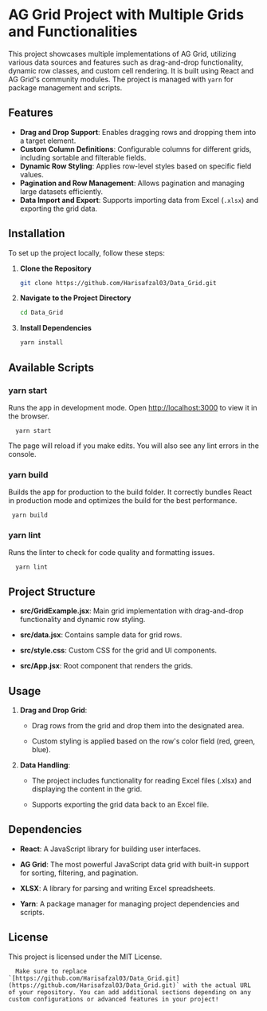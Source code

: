 # AG Grid Project with Multiple Grids and Functionalities

This project showcases multiple implementations of AG Grid, utilizing various data sources and features such as drag-and-drop functionality, dynamic row classes, and custom cell rendering. It is built using React and AG Grid's community modules. The project is managed with `yarn` for package management and scripts.

## Features

- **Drag and Drop Support**: Enables dragging rows and dropping them into a target element.
- **Custom Column Definitions**: Configurable columns for different grids, including sortable and filterable fields.
- **Dynamic Row Styling**: Applies row-level styles based on specific field values.
- **Pagination and Row Management**: Allows pagination and managing large datasets efficiently.
- **Data Import and Export**: Supports importing data from Excel (`.xlsx`) and exporting the grid data.

## Installation

To set up the project locally, follow these steps:

1. **Clone the Repository**

   ```bash
   git clone https://github.com/Harisafzal03/Data_Grid.git
2. **Navigate to the Project Directory**

   ```bash
   cd Data_Grid
3. **Install Dependencies**

   ```bash
   yarn install

Available Scripts
-----------------

### yarn start

Runs the app in development mode. Open [http://localhost:3000](http://localhost:3000) to view it in the browser.

`   yarn start  `

The page will reload if you make edits. You will also see any lint errors in the console.

### yarn build

Builds the app for production to the build folder. It correctly bundles React in production mode and optimizes the build for the best performance.

 `  yarn build  `

### yarn lint

Runs the linter to check for code quality and formatting issues.

`   yarn lint  `

Project Structure
-----------------

*   **src/GridExample.jsx**: Main grid implementation with drag-and-drop functionality and dynamic row styling.
    
*   **src/data.jsx**: Contains sample data for grid rows.
    
*   **src/style.css**: Custom CSS for the grid and UI components.
    
*   **src/App.jsx**: Root component that renders the grids.
    

Usage
-----

1.  **Drag and Drop Grid**:
    
    *   Drag rows from the grid and drop them into the designated area.
        
    *   Custom styling is applied based on the row's color field (red, green, blue).
        
2.  **Data Handling**:
    
    *   The project includes functionality for reading Excel files (.xlsx) and displaying the content in the grid.
        
    *   Supports exporting the grid data back to an Excel file.
        

Dependencies
------------

*   **React**: A JavaScript library for building user interfaces.
    
*   **AG Grid**: The most powerful JavaScript data grid with built-in support for sorting, filtering, and pagination.
    
*   **XLSX**: A library for parsing and writing Excel spreadsheets.
    
*   **Yarn**: A package manager for managing project dependencies and scripts.
    

License
-------

This project is licensed under the MIT License.

``   Make sure to replace `[https://github.com/Harisafzal03/Data_Grid.git](https://github.com/Harisafzal03/Data_Grid.git)` with the actual URL of your repository. You can add additional sections depending on any custom configurations or advanced features in your project!   ``
